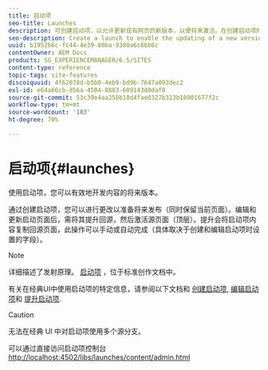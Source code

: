 ```yaml
---
title: 启动项
seo-title: Launches
description: 可创建启动项，以允许更新现有网页的新版本，以便将来激活。在创建启动项时，需要指定标题和源页面。
seo-description: Create a launch to enable the updating of a new version of existing web pages for future activation. When you create a Launch, you specify a title and the source page.
uuid: b1952b6c-fc44-4e39-80ba-9380a6c66b8c
contentOwner: AEM Docs
products: SG_EXPERIENCEMANAGER/6.5/SITES
content-type: reference
topic-tags: site-features
discoiquuid: 4f62078d-b5b0-4eb9-bd9b-7647a093dec2
exl-id: e64a66cb-d56a-4504-8883-609143d0daf8
source-git-commit: 53c39e4aa250b18d4fae0327b313b18901677f2c
workflow-type: tm+mt
source-wordcount: '183'
ht-degree: 70%

---
```


# 启动项{#launches}

使用启动项，您可以有效地开发内容的将来版本。

通过创建启动项，您可以进行更改以准备将来发布（同时保留当前页面）。编辑和更新启动页面后，需将其提升回源，然后激活源页面（顶层）。提升会将启动项内容复制回源页面，此操作可以手动或自动完成（具体取决于创建和编辑启动项时设置的字段）。

>[!NOTE]
>
>详细描述了发射原理。 [启动项](/help/sites-authoring/launches.md) ，位于标准创作文档中。
>
>有关在经典UI中使用启动项的特定信息，请参阅以下文档和 [创建启动项](/help/sites-classic-ui-authoring/classic-launches-creating.md), [编辑启动项](/help/sites-classic-ui-authoring/classic-launches-editing.md)和 [提升启动项](/help/sites-classic-ui-authoring/classic-launches-promoting.md).

>[!CAUTION]
>
>无法在经典 UI 中对启动项使用多个源分支。

可以通过直接访问启动项控制台 [http://localhost:4502/libs/launches/content/admin.html](http://localhost:4502/libs/launches/content/admin.html)
